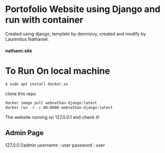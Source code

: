 # Portofolio Website using Django and run with container

 Created using django, template by dennisivy, created and modify by Laurentius Nathaniel.
 
 #### nathann.site


# To Run On local machine

```sh
$ sudo apt install docker.io
```
clone this repo

```sh
docker image pull webnathan-django:latest
docker run -d -p 80:8000 webnathan-django:latest
```
The website running on 127.0.0.1 and check it!

## Admin Page
127.0.0.1/admin
username : user
password : user